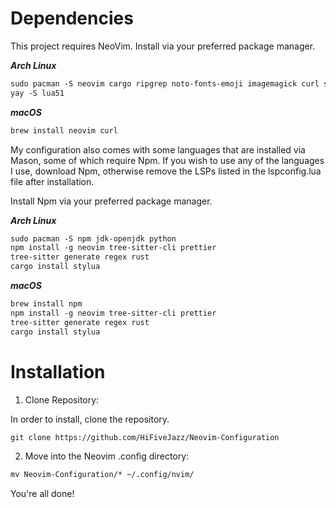 # Dependencies
This project requires NeoVim. Install via your preferred package manager.

***Arch Linux***
```md
sudo pacman -S neovim cargo ripgrep noto-fonts-emoji imagemagick curl shfmt
yay -S lua51
```

***macOS***

```md
brew install neovim curl
```

My configuration also comes with some languages that are installed via Mason, some of which require Npm. If you wish to use any of the languages I use, download Npm, otherwise remove the LSPs listed in the lspconfig.lua file after installation.

Install Npm via your preferred package manager.

***Arch Linux***

```md
sudo pacman -S npm jdk-openjdk python
npm install -g neovim tree-sitter-cli prettier
tree-sitter generate regex rust
cargo install stylua
```

***macOS***

```md
brew install npm
npm install -g neovim tree-sitter-cli prettier
tree-sitter generate regex rust
cargo install stylua
```

# Installation
1. Clone Repository:

In order to install, clone the repository.

```md
git clone https://github.com/HiFiveJazz/Neovim-Configuration
```

2. Move into the Neovim .config directory:

```md
mv Neovim-Configuration/* ~/.config/nvim/
```

You're all done!

